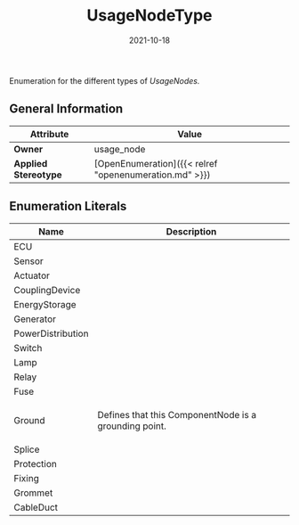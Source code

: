 ﻿---
title: UsageNodeType
toc: false
type: specs
date: "2021-10-18"
draft: false
specification: VEC
version: 1.2.1
documentType: "Recommendation"
elementType: Class
classes:
  - UsageNodeType
menu_name: vec-1.2.1
---
<p> Enumeration for the different types of <i>UsageNodes.</i>      </p>

## General Information

| Attribute               | Value |
|-------------------------|-------|
| **Owner**               | usage_node |
| **Applied Stereotype**  | [OpenEnumeration]({{< relref "openenumeration.md" >}})<br/>  |

## Enumeration Literals
| Name          | **Description** |
|---------------|-----------------|
| ECU |  |
| Sensor |  |
| Actuator |  |
| CouplingDevice |  |
| EnergyStorage |  |
| Generator |  |
| PowerDistribution |  |
| Switch |  |
| Lamp |  |
| Relay |  |
| Fuse |  |
| Ground | <p> Defines that this ComponentNode is a grounding point.      </p> |
| Splice |  |
| Protection |  |
| Fixing |  |
| Grommet |  |
| CableDuct |  |
